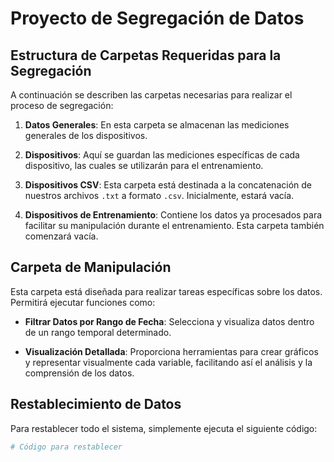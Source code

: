 # Proyecto de Segregación de Datos

## Estructura de Carpetas Requeridas para la Segregación

A continuación se describen las carpetas necesarias para realizar el proceso de segregación:

1. **Datos Generales**: En esta carpeta se almacenan las mediciones generales de los dispositivos.
  
2. **Dispositivos**: Aquí se guardan las mediciones específicas de cada dispositivo, las cuales se utilizarán para el entrenamiento.

3. **Dispositivos CSV**: Esta carpeta está destinada a la concatenación de nuestros archivos `.txt` a formato `.csv`. Inicialmente, estará vacía.

4. **Dispositivos de Entrenamiento**: Contiene los datos ya procesados para facilitar su manipulación durante el entrenamiento. Esta carpeta también comenzará vacía.

## Carpeta de Manipulación

Esta carpeta está diseñada para realizar tareas específicas sobre los datos. Permitirá ejecutar funciones como:

- **Filtrar Datos por Rango de Fecha**: Selecciona y visualiza datos dentro de un rango temporal determinado.
  
- **Visualización Detallada**: Proporciona herramientas para crear gráficos y representar visualmente cada variable, facilitando así el análisis y la comprensión de los datos.

## Restablecimiento de Datos

Para restablecer todo el sistema, simplemente ejecuta el siguiente código:

```bash
# Código para restablecer
